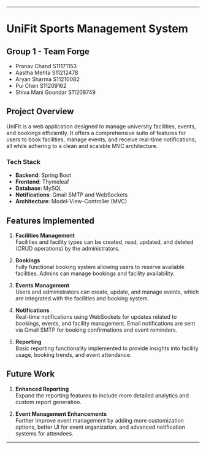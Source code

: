 
---

# UniFit Sports Management System

## Group 1 - Team Forge
- Pranav Chand S11171153 
- Aastha Mehta S11212478
- Aryan Sharma S11210082 
- Pui Chen S11209162
- Shiva Mani Goundar S11208749

## Project Overview

UniFit is a web application designed to manage university facilities, events, and bookings efficiently. It offers a comprehensive suite of features for users to book facilities, manage events, and receive real-time notifications, all while adhering to a clean and scalable MVC architecture.

### Tech Stack
- **Backend**: Spring Boot
- **Frontend**: Thymeleaf
- **Database**: MySQL
- **Notifications**: Gmail SMTP and WebSockets
- **Architecture**: Model-View-Controller (MVC)

## Features Implemented

1. **Facilities Management**  
   Facilities and facility types can be created, read, updated, and deleted (CRUD operations) by the administrators.
   
2. **Bookings**  
   Fully functional booking system allowing users to reserve available facilities. Admins can manage bookings and facility availability.
   
3. **Events Management**  
   Users and administrators can create, update, and manage events, which are integrated with the facilities and booking system.
   
4. **Notifications**  
   Real-time notifications using WebSockets for updates related to bookings, events, and facility management. Email notifications are sent via Gmail SMTP for booking confirmations and event reminders.

5. **Reporting**  
   Basic reporting functionality implemented to provide insights into facility usage, booking trends, and event attendance.

## Future Work

1. **Enhanced Reporting**  
   Expand the reporting features to include more detailed analytics and custom report generation.

2. **Event Management Enhancements**  
   Further improve event management by adding more customization options, better UI for event organization, and advanced notification systems for attendees.

---